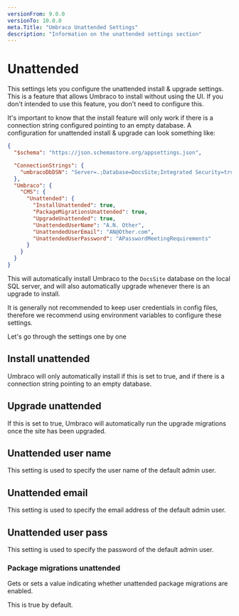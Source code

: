 ```yaml
---
versionFrom: 9.0.0
versionTo: 10.0.0
meta.Title: "Umbraco Unattended Settings"
description: "Information on the unattended settings section"
---
```


# Unattended

This settings lets you configure the unattended install & upgrade settings. This is a feature that allows Umbraco to install without using the UI. If you don't intended to use this feature, you don't need to configure this.

It's important to know that the install feature will only work if there is a connection string configured pointing to an empty database. A configuration for unattended install & upgrade can look something like:

```json
{
  "$schema": "https://json.schemastore.org/appsettings.json",

  "ConnectionStrings": {
    "umbracoDbDSN": "Server=.;Database=DocsSite;Integrated Security=true"
  },
  "Umbraco": {
    "CMS": {
      "Unattended": {
        "InstallUnattended": true,
        "PackageMigrationsUnattended": true,
        "UpgradeUnattended": true,
        "UnattendedUserName": "A.N. Other",
        "UnattendedUserEmail": "AN@Other.com",
        "UnattendedUserPassword": "APasswordMeetingRequirements"
      }
    }
  }
}
```

This will automatically install Umbraco to the `DocsSite` database on the local SQL server, and will also automatically upgrade whenever there is an upgrade to install.

It is generally not recommended to keep user credentials in config files, therefore we recommend using environment variables to configure these settings.

Let's go through the settings one by one

## Install unattended

Umbraco will only automatically install if this is set to true, and if there is a connection string pointing to an empty database.

## Upgrade unattended

If this is set to true, Umbraco will automatically run the upgrade migrations once the site has been upgraded.

## Unattended user name

This setting is used to specify the user name of the default admin user.

## Unattended email

This setting is used to specify the email address of the default admin user.

## Unattended user pass

This setting is used to specify the password of the default admin user.

### Package migrations unattended

Gets or sets a value indicating whether unattended package migrations are enabled.

This is true by default.
